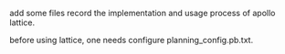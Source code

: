 add some files record the implementation and usage process of apollo lattice.


before using lattice, one needs configure planning_config.pb.txt.
